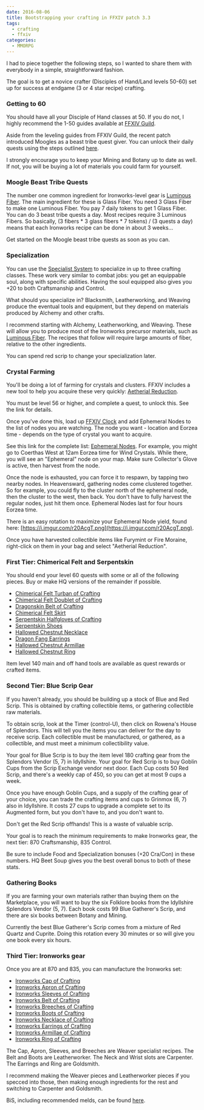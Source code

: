 ```yaml
---
date: 2016-08-06
title: Bootstrapping your crafting in FFXIV patch 3.3
tags:
  - crafting
  - ffxiv
categories:
  - MMORPG
---
```


I had to piece together the following steps, so I wanted to share them
with everybody in a simple, straightforward fashion.

The goal is to get a novice crafter (Disciples of Hand/Land levels 50-60)
set up for success at endgame (3 or 4 star recipe) crafting.

<!-- more -->

### Getting to 60

You should have all your Disciple of Hand classes at 50.
If you do not, I highly recommend the 1-50 guides available
at [FFXIV Guild](http://www.ffxivguild.com/).

Aside from the leveling guides from FFXIV Guild, the recent
patch introduced Moogles as a beast tribe quest giver.
You can unlock their daily quests using the steps outlined
[here](http://www.gamefaqs.com/boards/678050-final-fantasy-xiv-online-a-realm-reborn/73831854).

I strongly encourage you to keep your Mining and Botany up to date as well.
If not, you will be buying a lot of materials you could farm for yourself.

### Moogle Beast Tribe Quests

The number one common ingredient for Ironworks-level gear is
[Luminous Fiber](http://xivdb.com/item/15645/Luminous+Fiber).
The main ingredient for these is Glass Fiber.
You need 3 Glass Fiber to make one Luminous Fiber.
You pay 7 daily tokens to get 1 Glass Fiber.
You can do 3 beast tribe quests a day.
Most recipes require 3 Luminous Fibers.
So basically, (3 fibers * 3 glass fibers * 7 tokens) / (3 quests a day)
means that each Ironworks recipe can be done in about 3 weeks...

Get started on the Moogle beast tribe quests as soon as you can.

### Specialization

You can use the [Specialist System](http://ffxiv.consolegameswiki.com/wiki/Specialist_System)
to specialize in up to three crafting classes.
These work very similar to combat jobs:
you get an equippable soul, along with specific abilities.
Having the soul equipped also gives you +20 to both Craftsmanship and Control.

What should you specialize in?
Blacksmith, Leatherworking, and Weaving produce the eventual
tools and equipment, but they depend on materials produced by Alchemy
and other crafts.

I recommend starting with Alchemy, Leatherworking, and Weaving.
These will allow you to produce most of the Ironworks precursor materials,
such as [Luminous Fiber](http://xivdb.com/item/15645/Luminous+Fiber).
The recipes that follow will require large amounts of fiber,
relative to the other ingredients.

You can spend red scrip to change your specialization later.

### Crystal Farming

You'll be doing a lot of farming for crystals and clusters.
FFXIV includes a new tool to help you acquire these very quickly:
[Aetherial Reduction](http://ffxiv.consolegameswiki.com/wiki/Aetherial_Reduction).

You must be level 56 or higher, and complete a quest, to unlock this.
See the link for details.

Once you've done this, load up [FFXIV Clock](http://www.ffxivclock.com/#/)
and add Ephemeral Nodes to the list of nodes you are watching.
The node you want - location and Eorzea time - depends on the type
of crystal you want to acquire.

See this link for the complete list: [Ephemeral Nodes](http://ffxiv.consolegameswiki.com/wiki/Ephemeral_Nodes).
For example, you might go to Coerthas West at 12am Eorzea time
for Wind Crystals.
While there, you will see an "Ephemeral" node on your map.
Make sure Collector's Glove is active, then harvest from the node.

Once the node is exhausted, you can force it to respawn,
by tapping two nearby nodes.
In Heavensward, gathering nodes come clustered together.
So for example, you could fly to the cluster north of the ephemeral node,
then the cluster to the west, then back.
You don't have to fully harvest the regular nodes, just hit them once.
Ephemeral Nodes last for four hours Eorzea time.

There is an easy rotation to maximize your Ephemeral Node
yield, found here: [https://i.imgur.com/r20AcgT.png](https://i.imgur.com/r20AcgT.png).

Once you have harvested collectible items like Furymint or Fire Moraine,
right-click on them in your bag and select "Aetherial Reduction".

### First Tier: Chimerical Felt and Serpentskin

You should end your level 60 quests with some or all of the following pieces.
Buy or make HQ versions of the remainder if possible.

* [Chimerical Felt Turban of Crafting](http://xivdb.com/item/11959/Chimerical+Felt+Turban+of+Crafting)
* [Chimerical Felt Doublet of Crafting](http://xivdb.com/item/11964/Chimerical+Felt+Doublet+of+Crafting)
* [Dragonskin Belt of Crafting](http://xivdb.com/item/11971/Dragonskin+Belt+of+Crafting)
* [Chimerical Felt Skirt](http://xivdb.com/item/11977/Chimerical+Felt+Skirt)
* [Serpentskin Halfgloves of Crafting](http://xivdb.com/item/11969/Serpentskin+Halfgloves+of+Crafting)
* [Serpentskin Shoes](http://xivdb.com/item/11982/Serpentskin+Shoes)
* [Hallowed Chestnut Necklace](http://xivdb.com/item/12012/Hallowed+Chestnut+Necklace)
* [Dragon Fang Earrings](http://xivdb.com/item/12018/Dragon+Fang+Earrings)
* [Hallowed Chestnut Armillae](http://xivdb.com/item/12015/Hallowed+Chestnut+Armillae)
* [Hallowed Chestnut Ring](http://xivdb.com/item/12021/Hallowed+Chestnut+Ring)

Item level 140 main and off hand tools are available as quest rewards
or crafted items.

### Second Tier: Blue Scrip Gear

If you haven't already, you should be building up a stock of Blue and Red Scrip.
This is obtained by crafting collectible items, or gathering collectible raw
materials.

To obtain scrip, look at the Timer (control-U), then click on
Rowena's House of Splendors.
This will tell you the items you can deliver for the day to receive scrip.
Each collectible must be manufactured, or gathered, as a collectible,
and must meet a minimum collectibility value.

Your goal for Blue Scrip is to buy the item level 180 crafting gear
from the Splendors Vendor (5, 7) in Idyllshire.
Your goal for Red Scrip is to buy Goblin Cups from the Scrip Exchange
vendor next door.
Each Cup costs 50 Red Scrip, and there's a weekly cap of 450, so
you can get at most 9 cups a week.

Once you have enough Goblin Cups, and a supply of the crafting gear
of your choice, you can trade the crafting items and cups to
Grinmox (6, 7) also in Idyllshire. It costs 27 cups to upgrade a
complete set to its Augmented form, but you don't have to, and you don't want to.

Don't get the Red Scrip offhands! This is a waste of valuable scrip.

Your goal is to reach the minimum requirements to make Ironworks
gear, the next tier: 870 Craftsmanship, 835 Control.

Be sure to include Food and Specialization bonuses (+20 Cra/Con)
in these numbers.
HQ Beet Soup gives you the best overall bonus to both of these stats.

### Gathering Books

If you are farming your own materials rather than buying them on the
Marketplace, you will want to buy the six Folklore books from the
Idyllshire Splendors Vendor (5, 7).
Each book costs 99 Blue Gatherer's Scrip,
and there are six books between Botany and Mining.

Currently the best Blue Gatherer's Scrip comes from a mixture of
Red Quartz and Cuprite.
Doing this rotation every 30 minutes or so will give you one book
every six hours.

### Third Tier: Ironworks gear

Once you are at 870 and 835, you can manufacture the Ironworks set:

* [Ironworks Cap of Crafting](http://xivdb.com/item/15515/Ironworks+Cap+of+Crafting)
* [Ironworks Apron of Crafting](http://xivdb.com/item/15516/Ironworks+Apron+of+Crafting)
* [Ironworks Sleeves of Crafting](http://xivdb.com/item/15517/Ironworks+Sleeves+of+Crafting)
* [Ironworks Belt of Crafting](http://xivdb.com/item/15534/Ironworks+Belt+of+Crafting)
* [Ironworks Breeches of Crafting](http://xivdb.com/item/15518/Ironworks+Breeches+of+Crafting)
* [Ironworks Boots of Crafting](http://xivdb.com/item/15519/Ironworks+Boots+of+Crafting)
* [Ironworks Necklace of Crafting](http://xivdb.com/item/15530/Ironworks+Necklace+of+Crafting)
* [Ironworks Earrings of Crafting](http://xivdb.com/item/15531/Ironworks+Earrings+of+Crafting)
* [Ironworks Armillae of Crafting](http://xivdb.com/item/15532/Ironworks+Armillae+of+Crafting)
* [Ironworks Ring of Crafting](http://xivdb.com/item/15533/Ironworks+Ring+of+Crafting)

The Cap, Apron, Sleeves, and Breeches are Weaver specialist recipes.
The Belt and Boots are Leatherworker.
The Neck and Wrist slots are Carpenter.
The Earrings and Ring are Goldsmith.

I recommend making the Weaver pieces and Leatherworker pieces if you
specced into those, then making enough ingredients for the rest
and switching to Carpenter and Goldsmith.

BiS, including recommended melds, can be found [here](http://www.ffxivguild.com/ff14-arr-doh-crafting-gear-guide-endgame-l50-maximum-materia-melds/).
